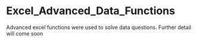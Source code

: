 # Excel_Advanced_Data_Functions
Advanced excel functions were used to solve data questions.
Further detail will come soon
